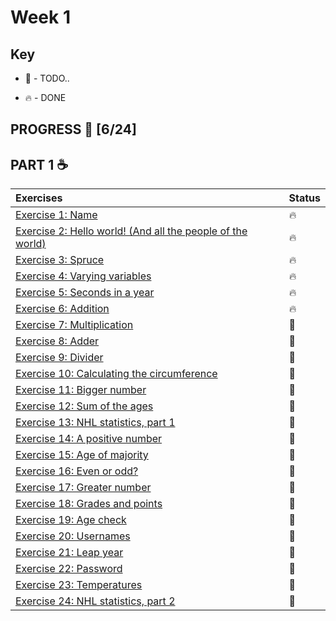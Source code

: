 # Week 1

## Key

* 🚧 - TODO..

* 🔥 - DONE

## PROGRESS 🚀 [6/24]

## PART 1 :coffee:
|  Exercises  |  Status    |
| :------------- | :------------- |
| [Exercise 1: Name](https://github.com/ragmha/oop-mooc/tree/master/challenges/Week1/Exercise1/Name.java) | 🔥|
| [Exercise 2: Hello world! (And all the people of the  world)](https://github.com/ragmha/oop-mooc/tree/master/challenges/Week1/Exercise2/Greeter.java) | 🔥|
| [Exercise 3: Spruce](https://github.com/ragmha/oop-mooc/tree/master/challenges/Week1/Exercise3/Spruce.java) |  🔥|
| [Exercise 4: Varying variables](https://github.com/ragmha/oop-mooc/tree/master/challenges/Week1/Exercise4/Variables.java) | 🔥|
| [Exercise 5: Seconds in a year](https://github.com/ragmha/oop-mooc/tree/master/challenges/Week1/Exercise5/SecondsOfTheYear.java) | 🔥|
| [Exercise 6: Addition](https://github.com/ragmha/oop-mooc/tree/master/challenges/Week1/Exercise6/Addition.java) |  🔥|
| [Exercise 7: Multiplication]() |  🚧|
| [Exercise 8: Adder]() | 🚧|
| [Exercise 9: Divider]() | 🚧|
| [Exercise 10: Calculating the circumference]() |  🚧|
| [Exercise 11: Bigger number]() |  🚧|
| [Exercise 12: Sum of the ages]() |  🚧|
| [Exercise 13: NHL statistics, part 1]() | 🚧|
| [Exercise 14: A positive number]() |  🚧|
| [Exercise 15: Age of majority]() |  🚧|
| [Exercise 16: Even or odd?]() | 🚧|
| [Exercise 17: Greater number]() | 🚧|
| [Exercise 18: Grades and points]() |  🚧|
| [Exercise 19: Age check]() |  🚧|
| [Exercise 20: Usernames]() |  🚧|
| [Exercise 21: Leap year]() |  🚧|
| [Exercise 22: Password]() | 🚧|
| [Exercise 23: Temperatures]() | 🚧|
| [Exercise 24: NHL statistics, part 2]() | 🚧|
